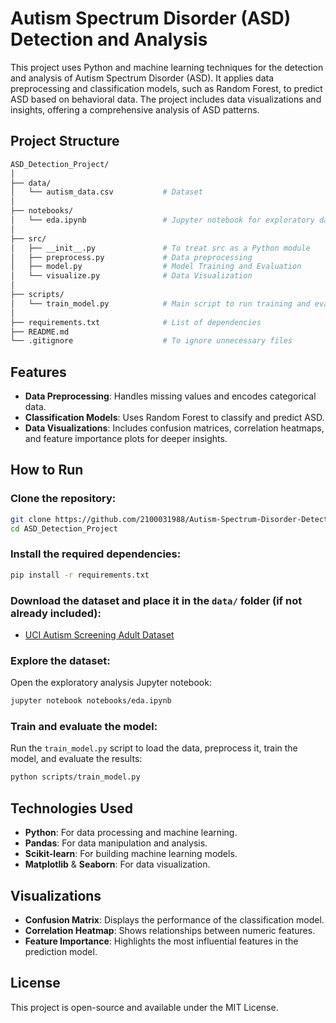 
# Autism Spectrum Disorder (ASD) Detection and Analysis

This project uses Python and machine learning techniques for the detection and analysis of Autism Spectrum Disorder (ASD). It applies data preprocessing and classification models, such as Random Forest, to predict ASD based on behavioral data. The project includes data visualizations and insights, offering a comprehensive analysis of ASD patterns.

## Project Structure

```bash
ASD_Detection_Project/
│
├── data/
│   └── autism_data.csv           # Dataset
│
├── notebooks/
│   └── eda.ipynb                 # Jupyter notebook for exploratory data analysis
│
├── src/
│   ├── __init__.py               # To treat src as a Python module
│   ├── preprocess.py             # Data preprocessing
│   ├── model.py                  # Model Training and Evaluation
│   └── visualize.py              # Data Visualization
│
├── scripts/
│   └── train_model.py            # Main script to run training and evaluation
│
├── requirements.txt              # List of dependencies
├── README.md                     
└── .gitignore                    # To ignore unnecessary files
```

## Features
- **Data Preprocessing**: Handles missing values and encodes categorical data.
- **Classification Models**: Uses Random Forest to classify and predict ASD.
- **Data Visualizations**: Includes confusion matrices, correlation heatmaps, and feature importance plots for deeper insights.

## How to Run

### Clone the repository:
```bash
git clone https://github.com/2100031988/Autism-Spectrum-Disorder-Detection-and-Analysis.git
cd ASD_Detection_Project
```

### Install the required dependencies:
```bash
pip install -r requirements.txt
```

### Download the dataset and place it in the `data/` folder (if not already included):
- [UCI Autism Screening Adult Dataset](https://archive.ics.uci.edu/ml/datasets/Autism+Screening+Adult)

### Explore the dataset:
Open the exploratory analysis Jupyter notebook:
```bash
jupyter notebook notebooks/eda.ipynb
```

### Train and evaluate the model:
Run the `train_model.py` script to load the data, preprocess it, train the model, and evaluate the results:
```bash
python scripts/train_model.py
```

## Technologies Used
- **Python**: For data processing and machine learning.
- **Pandas**: For data manipulation and analysis.
- **Scikit-learn**: For building machine learning models.
- **Matplotlib** & **Seaborn**: For data visualization.

## Visualizations
- **Confusion Matrix**: Displays the performance of the classification model.
- **Correlation Heatmap**: Shows relationships between numeric features.
- **Feature Importance**: Highlights the most influential features in the prediction model.

## License
This project is open-source and available under the MIT License.
